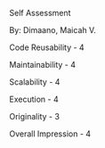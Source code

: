 Self Assessment

By: Dimaano, Maicah V.

Code Reusability - 4

Maintainability - 4

Scalability - 4

Execution - 4

Originality - 3

Overall Impression - 4
